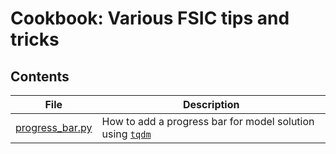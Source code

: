# Cookbook: Various FSIC tips and tricks

## Contents

| File                               | Description                                                                               |
| -----------------------------------| ----------------------------------------------------------------------------------------- |
| [progress_bar.py](progress_bar.py) | How to add a progress bar for model solution using [`tqdm`](https://github.com/tqdm/tqdm) |
